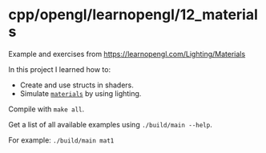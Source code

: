 # cpp/opengl/learnopengl/12_materials

Example and exercises from https://learnopengl.com/Lighting/Materials

In this project I learned how to:
- Create and use structs in shaders.
- Simulate [`materials`](http://devernay.free.fr/cours/opengl/materials.html)
  by using lighting.

Compile with `make all`.

Get a list of all available examples using `./build/main --help`.

For example: `./build/main mat1`
